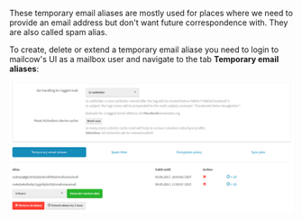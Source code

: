 These temporary email aliases are mostly used for places where we need to provide an email address but don't want future correspondence with. They are also called spam alias.

To create, delete or extend a temporary email aliase you need to login to mailcow's UI as a mailbox user and navigate to the tab **Temporary email aliases**:

![How to set spam- or temporary email aliases in mailcow](images/spamalias.png)

